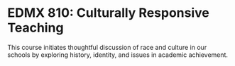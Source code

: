 # EDMX 810: Culturally Responsive Teaching

This course initiates thoughtful discussion of race and culture in our schools by exploring history, identity, and issues in academic achievement.